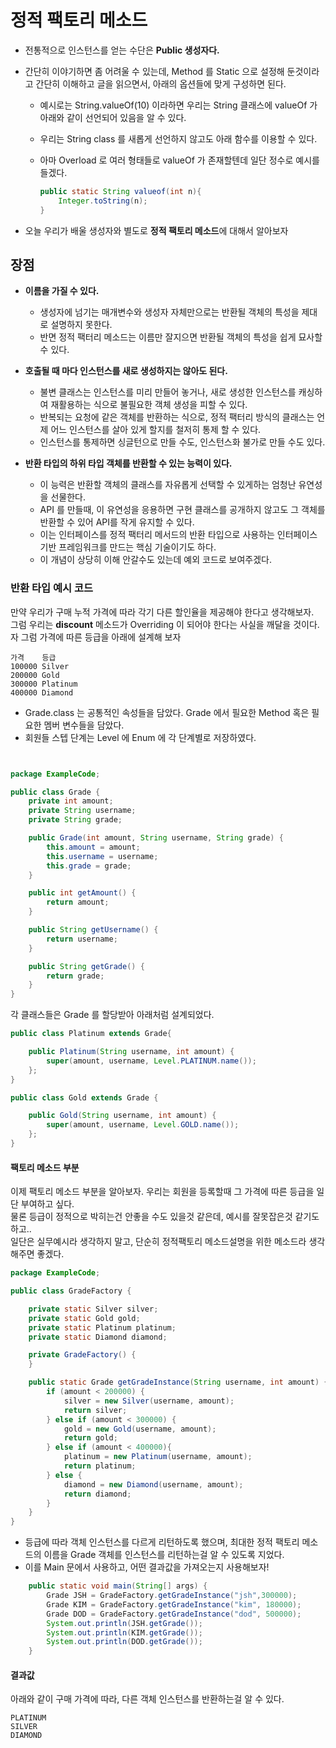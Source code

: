 # 정적 팩토리 메소드

- 전통적으로 인스턴스를 얻는 수단은 **Public 생성자다.**
- 간단히 이야기하면 좀 어려울 수 있는데, Method 를 Static 으로 설정해 둔것이라고 간단히 이해하고 글을 읽으면서, 아래의 옵션들에 맞게 구성하면 된다.

  - 예시로는 String.valueOf(10) 이라하면 우리는 String 클래스에 valueOf 가 아래와 같이 선언되어 있음을 알 수 있다.
  - 우리는 String class 를 새롭게 선언하지 않고도 아래 함수를 이용할 수 있다.
  - 아마 Overload 로 여러 형태들로 valueOf 가 존재할텐데 일단 정수로 예시를 들겠다.

    ```java
    public static String valueof(int n){
        Integer.toString(n);
    }
    ```

- 오늘 우리가 배울 생성자와 별도로 **정적 팩토리 메소드**에 대해서 알아보자

## 장점

- **이름을 가질 수 있다.**

  - 생성자에 넘기는 매개변수와 생성자 자체만으로는 반환될 객체의 특성을 제대로 설명하지 못한다.
  - 반면 정적 팩터리 메소드는 이름만 잘지으면 반환될 객체의 특성을 쉽게 묘사할 수 있다.

- **호출될 때 마다 인스턴스를 새로 생성하지는 않아도 된다.**

  - 불변 클래스는 인스턴스를 미리 만들어 놓거나, 새로 생성한 인스턴스를 캐싱하여 재활용하는 식으로 불필요한 객체 생성을 피할 수 있다.
  - 반복되는 요청에 같은 객체를 반환하는 식으로, 정적 팩터리 방식의 클래스는 언제 어느 인스턴스를 살아 있게 할지를 철저히 통제 할 수 있다.
  - 인스턴스를 통제하면 싱글턴으로 만들 수도, 인스턴스화 불가로 만들 수도 있다.

- **반환 타입의 하위 타입 객체를 반환할 수 있는 능력이 있다.**

  - 이 능력은 반환할 객체의 클래스를 자유롭게 선택할 수 있게하는 엄청난 유연성을 선물한다.
  - API 를 만들때, 이 유연성을 응용하면 구현 클래스를 공개하지 않고도 그 객체를 반환할 수 있어 API를 작게 유지할 수 있다.
  - 이는 인터페이스를 정적 팩터리 메서드의 반환 타입으로 사용하는 인터페이스 기반 프레임워크를 만드는 핵심 기술이기도 하다.
  - 이 개념이 상당히 이해 안갈수도 있는데 예외 코드로 보여주겠다.

### 반환 타입 예시 코드

만약 우리가 구매 누적 가격에 따라 각기 다른 할인율을 제공해야 한다고 생각해보자. <br>
그럼 우리는 **discount** 메소드가 Overriding 이 되어야 한다는 사실을 깨달을 것이다. <br>
자 그럼 가격에 따른 등급을 아래에 설계해 보자 <br>

```
가격    등급
100000 Silver
200000 Gold
300000 Platinum
400000 Diamond
```

- Grade.class 는 공통적인 속성들을 담았다. Grade 에서 필요한 Method 혹은 필요한 멤버 변수들을 담았다.
- 회원들 스텝 단계는 Level 에 Enum 에 각 단계별로 저장하였다.

```java


package ExampleCode;

public class Grade {
    private int amount;
    private String username;
    private String grade;

    public Grade(int amount, String username, String grade) {
        this.amount = amount;
        this.username = username;
        this.grade = grade;
    }

    public int getAmount() {
        return amount;
    }

    public String getUsername() {
        return username;
    }

    public String getGrade() {
        return grade;
    }
}
```

각 클래스들은 Grade 를 할당받아 아래처럼 설계되었다.

```java
public class Platinum extends Grade{

    public Platinum(String username, int amount) {
        super(amount, username, Level.PLATINUM.name());
    };
}
```

```java
public class Gold extends Grade {

    public Gold(String username, int amount) {
        super(amount, username, Level.GOLD.name());
    };
}
```

#### 팩토리 메소드 부분

이제 팩토리 메소드 부분을 알아보자. 우리는 회원을 등록할때 그 가격에 따른 등급을 일단 부여하고 싶다. <br>
물론 등급이 정적으로 박히는건 안좋을 수도 있을것 같은데, 예시를 잘못잡은것 같기도하고.. <br>
일단은 실무예시라 생각하지 말고, 단순히 정적팩토리 메소드설명을 위한 메소드라 생각해주면 좋겠다. <br>

```java
package ExampleCode;

public class GradeFactory {

    private static Silver silver;
    private static Gold gold;
    private static Platinum platinum;
    private static Diamond diamond;

    private GradeFactory() {
    }

    public static Grade getGradeInstance(String username, int amount) {
        if (amount < 200000) {
            silver = new Silver(username, amount);
            return silver;
        } else if (amount < 300000) {
            gold = new Gold(username, amount);
            return gold;
        } else if (amount < 400000){
            platinum = new Platinum(username, amount);
            return platinum;
        } else {
            diamond = new Diamond(username, amount);
            return diamond;
        }
    }
}
```

- 등급에 따라 객체 인스턴스를 다르게 리턴하도록 했으며, 최대한 정적 팩토리 메소드의 이름을 Grade 객체를 인스턴스를 리턴하는걸 알 수 있도록 지었다.
- 이를 Main 문에서 사용하고, 어떤 결과값을 가져오는지 사용해보자!

```java
    public static void main(String[] args) {
        Grade JSH = GradeFactory.getGradeInstance("jsh",300000);
        Grade KIM = GradeFactory.getGradeInstance("kim", 180000);
        Grade DOD = GradeFactory.getGradeInstance("dod", 500000);
        System.out.println(JSH.getGrade());
        System.out.println(KIM.getGrade());
        System.out.println(DOD.getGrade());
    }
```

#### 결과값

아래와 같이 구매 가격에 따라, 다른 객체 인스턴스를 반환하는걸 알 수 있다.

```
PLATINUM
SILVER
DIAMOND
```